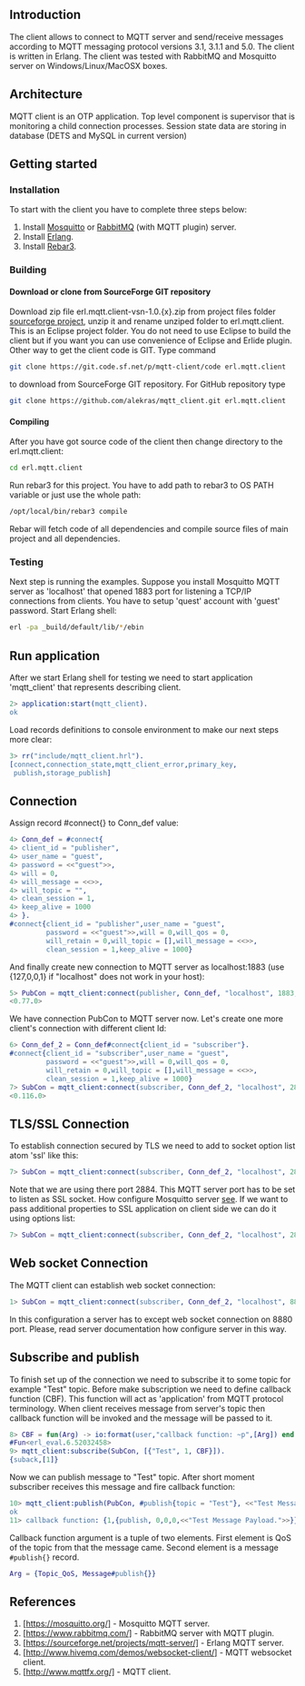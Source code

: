 ## Introduction
The client allows to connect to MQTT server and send/receive messages according to MQTT messaging protocol versions 3.1, 3.1.1 and 5.0.
The client is written in Erlang. 
The client was tested with RabbitMQ and Mosquitto server on Windows/Linux/MacOSX boxes.

## Architecture
MQTT client is an OTP application. Top level component is supervisor
that is monitoring a child connection processes. Session state data are storing in database (DETS and MySQL in current version)

## Getting started
### Installation
To start with the client you have to complete three steps below:

1. Install [Mosquitto](https://mosquitto.org/) or [RabbitMQ](https://www.rabbitmq.com/) (with MQTT plugin) server.
2. Install [Erlang](http://www.erlang.org/download.html).
3. Install [Rebar3](https://www.rebar3.org/).


### Building
#### Download or clone from SourceForge GIT repository
Download zip file erl.mqtt.client-vsn-1.0.{x}.zip from project files folder [sourceforge project](https://sourceforge.net/projects/mqtt-client/files/versions-1.0.x/),
unzip it and rename unziped folder to erl.mqtt.client. This is an Eclipse project folder. You do not need to use Eclipse to build the client but 
if you want you can use convenience of Eclipse and Erlide plugin.
Other way to get the client code is GIT. Type command 

```bash
git clone https://git.code.sf.net/p/mqtt-client/code erl.mqtt.client
```
to download from SourceForge GIT repository. For GitHub repository type

```bash
git clone https://github.com/alekras/mqtt_client.git erl.mqtt.client
```
#### Compiling
After you have got source code of the client then change directory to the erl.mqtt.client:

```bash
cd erl.mqtt.client
```
Run rebar3 for this project. You have to add path to rebar3 to OS PATH variable or just use the whole path:

```bash
/opt/local/bin/rebar3 compile
```
Rebar will fetch code of all dependencies and compile source files of main project and all dependencies.

### Testing
Next step is running the examples. Suppose you install Mosquitto MQTT server as 'localhost' that opened 1883 port 
for listening a TCP/IP connections from clients.
You have to setup 'quest' account with 'guest' password.
Start Erlang shell: 

```bash
erl -pa _build/default/lib/*/ebin
```

## Run application
After we start Erlang shell for testing we need to start application 'mqtt_client' that represents describing client.

```erlang
2> application:start(mqtt_client).
ok
```
Load records definitions to console environment to make our next steps more clear:

```erlang
3> rr("include/mqtt_client.hrl").
[connect,connection_state,mqtt_client_error,primary_key,
 publish,storage_publish]
```

## Connection
Assign record #connect{} to Conn_def value:

```erlang
4> Conn_def = #connect{
4> client_id = "publisher", 
4> user_name = "guest",
4> password = <<"guest">>,
4> will = 0,
4> will_message = <<>>,
4> will_topic = "",
4> clean_session = 1,
4> keep_alive = 1000
4> }.
#connect{client_id = "publisher",user_name = "guest",
         password = <<"guest">>,will = 0,will_qos = 0,
         will_retain = 0,will_topic = [],will_message = <<>>,
         clean_session = 1,keep_alive = 1000}
```
And finally create new connection to MQTT server as localhost:1883 (use {127,0,0,1} if "localhost" does not work in your host):

```erlang
5> PubCon = mqtt_client:connect(publisher, Conn_def, "localhost", 1883, []).
<0.77.0>
```
We have connection PubCon to MQTT server now. Let's create one more client's connection with different client Id:

```erlang
6> Conn_def_2 = Conn_def#connect{client_id = "subscriber"}.
#connect{client_id = "subscriber",user_name = "guest",
         password = <<"guest">>,will = 0,will_qos = 0,
         will_retain = 0,will_topic = [],will_message = <<>>,
         clean_session = 1,keep_alive = 1000}
7> SubCon = mqtt_client:connect(subscriber, Conn_def_2, "localhost", 2883, []).
<0.116.0>
```
## TLS/SSL Connection
To establish connection secured by TLS we need to add to socket option list atom 'ssl' like this:

```erlang
7> SubCon = mqtt_client:connect(subscriber, Conn_def_2, "localhost", 2884, [ssl]).
```
Note that we are using there port 2884. This MQTT server port has to be set to listen as SSL socket. How configure Mosquitto server
[see](https://dzone.com/articles/secure-communication-with-tls-and-the-mosquitto-broker/).
If we want to pass additional properties to SSL application on client side we can do it using options list:

```erlang
7> SubCon = mqtt_client:connect(subscriber, Conn_def_2, "localhost", 2884, [ssl, {certfile,"client.crt"}, {verify, verify_none}]).
```
## Web socket Connection
The MQTT client can establish web socket connection:

```erlang
1> SubCon = mqtt_client:connect(subscriber, Conn_def_2, "localhost", 8880, [{conn_type, web_socket}]).
```
In this configuration a server has to except web socket connection on 8880 port. Please, read server documentation how configure server in this way. 

## Subscribe and publish
To finish set up of the connection we need to subscribe it to some topic for example "Test" topic. Before make subscription we
need to define callback function (CBF). This function will act as 'application' from MQTT protocol terminology. When client receives message
from server's topic then callback function will be invoked and the message will be passed to it.

```erlang
8> CBF = fun(Arg) -> io:format(user,"callback function: ~p",[Arg]) end.
#Fun<erl_eval.6.52032458>
9> mqtt_client:subscribe(SubCon, [{"Test", 1, CBF}]).
{suback,[1]}
```
Now we can publish message to "Test" topic. After short moment subscriber receives this message and fire callback function:

```erlang
10> mqtt_client:publish(PubCon, #publish{topic = "Test"}, <<"Test Message Payload.">>).
ok
11> callback function: {1,{publish, 0,0,0,<<"Test Message Payload.">>}}
```
Callback function argument is a tuple of two elements. First element is QoS of the topic from that the message came. Second element is a message `#publish{}` record.

```erlang
Arg = {Topic_QoS, Message#publish{}}
```

## References

1. [https://mosquitto.org/] - Mosquitto MQTT server.
2. [https://www.rabbitmq.com/] - RabbitMQ server with MQTT plugin.
3. [https://sourceforge.net/projects/mqtt-server/] - Erlang MQTT server.
4. [http://www.hivemq.com/demos/websocket-client/] - MQTT websocket client.
5. [http://www.mqttfx.org/] - MQTT client.

